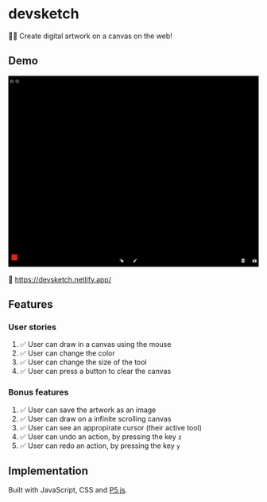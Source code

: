 # devsketch

👩‍🎨 Create digital artwork on a canvas on the web!

## Demo

![Screenshot of Devsketch](screenshot.png "Screenshot of Devsketch")

🚀 https://devsketch.netlify.app/

## Features

### User stories

1. ✅ User can draw in a canvas using the mouse
2. ✅ User can change the color
3. ✅ User can change the size of the tool
4. ✅ User can press a button to clear the canvas

### Bonus features

1. ✅ User can save the artwork as an image
2. ✅ User can draw on a infinite scrolling canvas
3. ✅ User can see an appropirate cursor (their active tool)
4. ✅ User can undo an action, by pressing the key `z`
5. ✅ User can redo an action, by pressing the key `y`

## Implementation

Built with JavaScript, CSS and [P5.js](https://p5js.org/).
